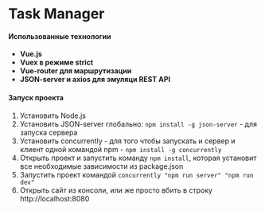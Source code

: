 # Task Manager

#### Использованные технологии
- **Vue.js**
- **Vuex в режиме strict**
- **Vue-router для маршрутизации**
- **JSON-server и axios для эмуляци REST API**

#### Запуск проекта 
1. Установить Node.js
2. Установить JSON-server глобально: `npm install -g json-server` - для запуска сервера
3. Установить concurrently - для того чтобы запускать и сервер и клиент одной командой npm - `npm install -g concurrently`
4. Открыть проект и запустить команду `npm install`, которая установит все необходимые зависимости из package.json
5. Запустить проект командой `concurrently "npm run server" "npm run dev" `
5. Открыть сайт из консоли, или же просто вбить в строку http://localhost:8080
